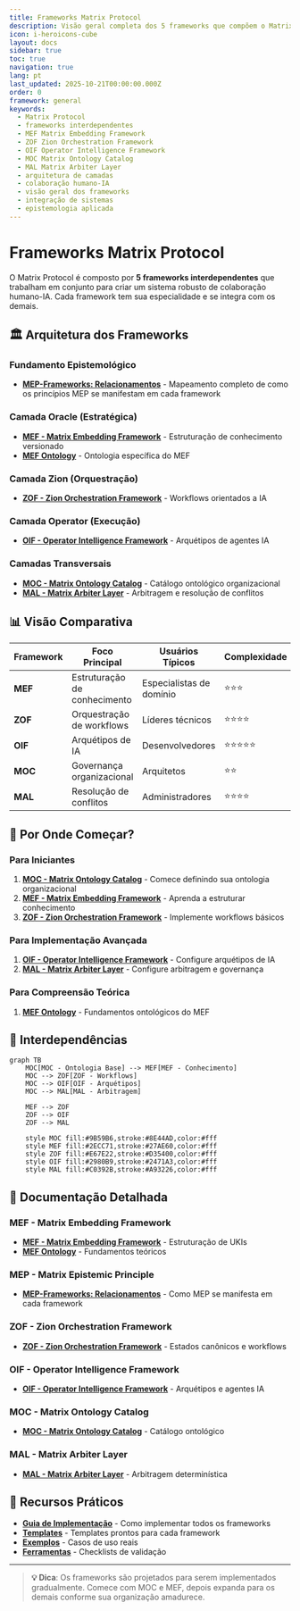 ```yaml
---
title: Frameworks Matrix Protocol
description: Visão geral completa dos 5 frameworks que compõem o Matrix Protocol
icon: i-heroicons-cube
layout: docs
sidebar: true
toc: true
navigation: true
lang: pt
last_updated: 2025-10-21T00:00:00.000Z
order: 0
framework: general
keywords:
  - Matrix Protocol
  - frameworks interdependentes
  - MEF Matrix Embedding Framework
  - ZOF Zion Orchestration Framework
  - OIF Operator Intelligence Framework
  - MOC Matrix Ontology Catalog
  - MAL Matrix Arbiter Layer
  - arquitetura de camadas
  - colaboração humano-IA
  - visão geral dos frameworks
  - integração de sistemas
  - epistemologia aplicada
---
```

# Frameworks Matrix Protocol

O Matrix Protocol é composto por **5 frameworks interdependentes** que trabalham em conjunto para criar um sistema robusto de colaboração humano-IA. Cada framework tem sua especialidade e se integra com os demais.

## 🏛️ Arquitetura dos Frameworks

### Fundamento Epistemológico
- **[MEP-Frameworks: Relacionamentos](./mep-framework-relationships)** - Mapeamento completo de como os princípios MEP se manifestam em cada framework

### Camada Oracle (Estratégica)
- **[MEF - Matrix Embedding Framework](./mef)** - Estruturação de conhecimento versionado
- **[MEF Ontology](./mef-ontology)** - Ontologia específica do MEF

### Camada Zion (Orquestração)  
- **[ZOF - Zion Orchestration Framework](./zof)** - Workflows orientados a IA

### Camada Operator (Execução)
- **[OIF - Operator Intelligence Framework](./oif)** - Arquétipos de agentes IA

### Camadas Transversais
- **[MOC - Matrix Ontology Catalog](./moc)** - Catálogo ontológico organizacional
- **[MAL - Matrix Arbiter Layer](./mal)** - Arbitragem e resolução de conflitos

## 📊 Visão Comparativa

| Framework | Foco Principal               | Usuários Típicos         | Complexidade |
|-----------|------------------------------|--------------------------|--------------|
| **MEF**   | Estruturação de conhecimento | Especialistas de domínio | ⭐⭐⭐          |
| **ZOF**   | Orquestração de workflows    | Líderes técnicos         | ⭐⭐⭐⭐         |
| **OIF**   | Arquétipos de IA             | Desenvolvedores          | ⭐⭐⭐⭐⭐        |
| **MOC**   | Governança organizacional    | Arquitetos               | ⭐⭐           |
| **MAL**   | Resolução de conflitos       | Administradores          | ⭐⭐⭐⭐         |

## 🎯 Por Onde Começar?

### Para Iniciantes
1. **[MOC - Matrix Ontology Catalog](./moc)** - Comece definindo sua ontologia organizacional
2. **[MEF - Matrix Embedding Framework](./mef)** - Aprenda a estruturar conhecimento
3. **[ZOF - Zion Orchestration Framework](./zof)** - Implemente workflows básicos

### Para Implementação Avançada
1. **[OIF - Operator Intelligence Framework](./oif)** - Configure arquétipos de IA
2. **[MAL - Matrix Arbiter Layer](./mal)** - Configure arbitragem e governança

### Para Compreensão Teórica
1. **[MEF Ontology](./mef-ontology)** - Fundamentos ontológicos do MEF

## 🔗 Interdependências

```mermaid
graph TB
    MOC[MOC - Ontologia Base] --> MEF[MEF - Conhecimento]
    MOC --> ZOF[ZOF - Workflows]
    MOC --> OIF[OIF - Arquétipos]
    MOC --> MAL[MAL - Arbitragem]
    
    MEF --> ZOF
    ZOF --> OIF
    ZOF --> MAL
    
    style MOC fill:#9B59B6,stroke:#8E44AD,color:#fff
    style MEF fill:#2ECC71,stroke:#27AE60,color:#fff
    style ZOF fill:#E67E22,stroke:#D35400,color:#fff
    style OIF fill:#2980B9,stroke:#2471A3,color:#fff
    style MAL fill:#C0392B,stroke:#A93226,color:#fff
```

## 📖 Documentação Detalhada

### MEF - Matrix Embedding Framework
- **[MEF - Matrix Embedding Framework](./mef)** - Estruturação de UKIs
- **[MEF Ontology](./mef-ontology)** - Fundamentos teóricos

### MEP - Matrix Epistemic Principle
- **[MEP-Frameworks: Relacionamentos](./mep-framework-relationships)** - Como MEP se manifesta em cada framework

### ZOF - Zion Orchestration Framework  
- **[ZOF - Zion Orchestration Framework](./zof)** - Estados canônicos e workflows

### OIF - Operator Intelligence Framework
- **[OIF - Operator Intelligence Framework](./oif)** - Arquétipos e agentes IA

### MOC - Matrix Ontology Catalog
- **[MOC - Matrix Ontology Catalog](./moc)** - Catálogo ontológico

### MAL - Matrix Arbiter Layer
- **[MAL - Matrix Arbiter Layer](./mal)** - Arbitragem determinística

## 🚀 Recursos Práticos

- **[Guia de Implementação](../implementation)** - Como implementar todos os frameworks
- **[Templates](../manual/templates)** - Templates prontos para cada framework
- **[Exemplos](../manual/examples)** - Casos de uso reais
- **[Ferramentas](../manual/tools)** - Checklists de validação

---

> **💡 Dica**: Os frameworks são projetados para serem implementados gradualmente. Comece com MOC e MEF, depois expanda para os demais conforme sua organização amadurece.